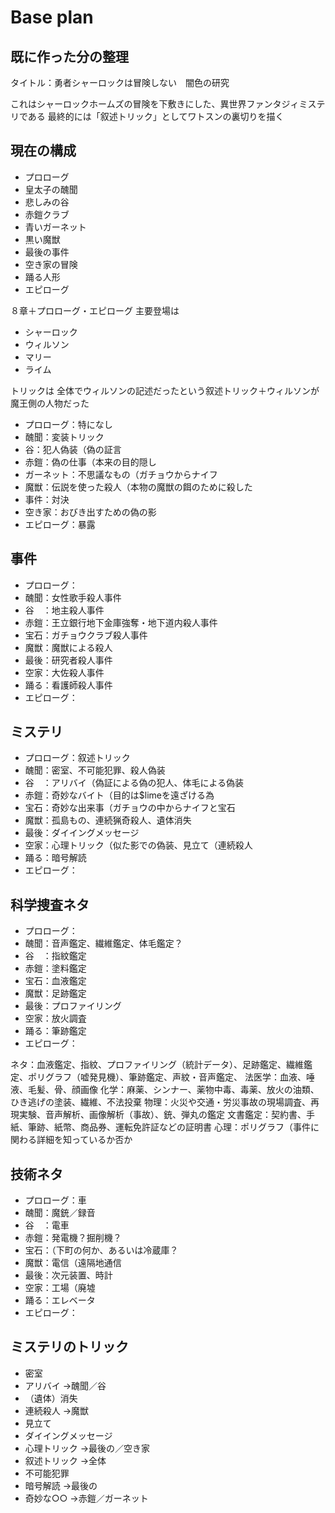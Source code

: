 Base plan
===

## 既に作った分の整理

タイトル：勇者シャーロックは冒険しない　闇色の研究

これはシャーロックホームズの冒険を下敷きにした、異世界ファンタジィミステリである
最終的には「叙述トリック」としてワトスンの裏切りを描く

## 現在の構成

- プロローグ
- 皇太子の醜聞
- 悲しみの谷
- 赤鎧クラブ
- 青いガーネット
- 黒い魔獣
- 最後の事件
- 空き家の冒険
- 踊る人形
- エピローグ

８章＋プロローグ・エピローグ
主要登場は

- シャーロック
- ウィルソン
- マリー
- ライム

トリックは
全体でウィルソンの記述だったという叙述トリック＋ウィルソンが魔王側の人物だった

- プロローグ：特になし
- 醜聞：変装トリック
- 谷：犯人偽装（偽の証言
- 赤鎧：偽の仕事（本来の目的隠し
- ガーネット：不思議なもの（ガチョウからナイフ
- 魔獣：伝説を使った殺人（本物の魔獣の餌のために殺した
- 事件：対決
- 空き家：おびき出すための偽の影
- エピローグ：暴露

## 事件

- プロローグ：
- 醜聞：女性歌手殺人事件
- 谷　：地主殺人事件
- 赤鎧：王立銀行地下金庫強奪・地下道内殺人事件
- 宝石：ガチョウクラブ殺人事件
- 魔獣：魔獣による殺人
- 最後：研究者殺人事件
- 空家：大佐殺人事件
- 踊る：看護師殺人事件
- エピローグ：

## ミステリ

- プロローグ：叙述トリック
- 醜聞：密室、不可能犯罪、殺人偽装
- 谷　：アリバイ（偽証による偽の犯人、体毛による偽装
- 赤鎧：奇妙なバイト（目的は$limeを遠ざける為
- 宝石：奇妙な出来事（ガチョウの中からナイフと宝石
- 魔獣：孤島もの、連続猟奇殺人、遺体消失
- 最後：ダイイングメッセージ
- 空家：心理トリック（似た影での偽装、見立て（連続殺人
- 踊る：暗号解読
- エピローグ：


## 科学捜査ネタ

- プロローグ：
- 醜聞：音声鑑定、繊維鑑定、体毛鑑定？
- 谷　：指紋鑑定
- 赤鎧：塗料鑑定
- 宝石：血液鑑定
- 魔獣：足跡鑑定
- 最後：プロファイリング
- 空家：放火調査
- 踊る：筆跡鑑定
- エピローグ：

ネタ：血液鑑定、指紋、プロファイリング（統計データ）、足跡鑑定、繊維鑑定、ポリグラフ（嘘発見機）、筆跡鑑定、声紋・音声鑑定、
法医学：血液、唾液、毛髪、骨、顔画像
化学：麻薬、シンナー、薬物中毒、毒薬、放火の油類、ひき逃げの塗装、繊維、不法投棄
物理：火災や交通・労災事故の現場調査、再現実験、音声解析、画像解析（事故）、銃、弾丸の鑑定
文書鑑定：契約書、手紙、筆跡、紙幣、商品券、運転免許証などの証明書
心理：ポリグラフ（事件に関わる詳細を知っているか否か

## 技術ネタ

- プロローグ：車
- 醜聞：魔銃／録音
- 谷　：電車
- 赤鎧：発電機？掘削機？
- 宝石：（下町の何か、あるいは冷蔵庫？
- 魔獣：電信（遠隔地通信
- 最後：次元装置、時計
- 空家：工場（廃墟
- 踊る：エレベータ
- エピローグ：

## ミステリのトリック

- 密室
- アリバイ              →醜聞／谷
- （遺体）消失
- 連続殺人              →魔獣
- 見立て
- ダイイングメッセージ
- 心理トリック          →最後の／空き家
- 叙述トリック          →全体
- 不可能犯罪
- 暗号解読              →最後の
- 奇妙な○○            →赤鎧／ガーネット
